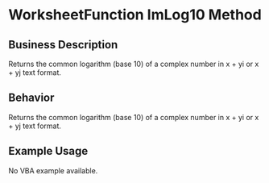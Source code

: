 # WorksheetFunction ImLog10 Method

## Business Description
Returns the common logarithm (base 10) of a complex number in x + yi or x + yj text format.

## Behavior
Returns the common logarithm (base 10) of a complex number in x + yi or x + yj text format.

## Example Usage
No VBA example available.